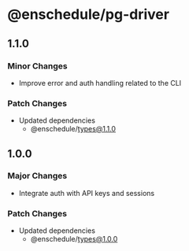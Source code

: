 # @enschedule/pg-driver

## 1.1.0

### Minor Changes

- Improve error and auth handling related to the CLI

### Patch Changes

- Updated dependencies
  - @enschedule/types@1.1.0

## 1.0.0

### Major Changes

- Integrate auth with API keys and sessions

### Patch Changes

- Updated dependencies
  - @enschedule/types@1.0.0
